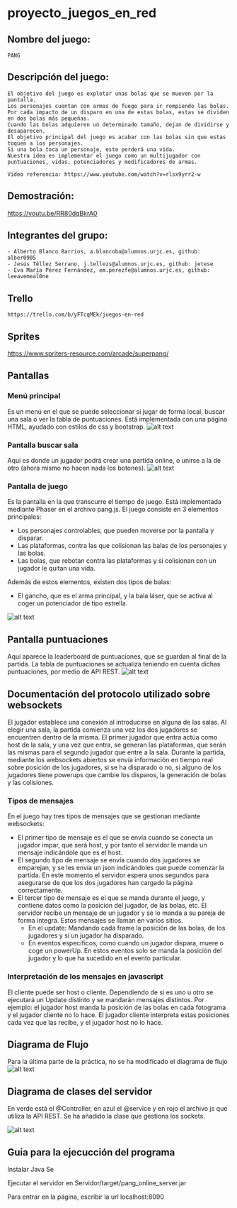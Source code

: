 ﻿# proyecto_juegos_en_red
 

## Nombre del juego:
	PANG

## Descripción del juego:
	El objetivo del juego es explotar unas bolas que se mueven por la pantalla.
	Los personajes cuentan con armas de fuego para ir rompiendo las bolas. 
	Por cada impacto de un disparo en una de estas bolas, estas se dividen en dos bolas más pequeñas.
	Cuando las bolas adquieren un determinado tamaño, dejan de dividirse y desaparecen.
	El objetivo principal del juego es acabar con las bolas sin que estas toquen a los personajes.
	Si una bola toca un personaje, este perderá una vida.
	Nuestra idea es implementar el juego como un multijugador con puntuaciones, vidas, potenciadores y modificadores de armas.

	Video referencia: https://www.youtube.com/watch?v=rlsx9yrr2-w
	
 ## Demostración:
 https://youtu.be/RR80dqBkrA0
 

## Integrantes del grupo:
    - Alberto Blanco Barrios, a.blancoba@alumnos.urjc.es, github: alber0905
    - Jesús Téllez Serrano, j.tellezs@alumnos.urjc.es, github: jetese
    - Eva María Pérez Fernández, em.perezfe@alumnos.urjc.es, github: leeavemeal0ne

## Trello
    https://trello.com/b/yFTcqMEk/juegos-en-red


## Sprites
https://www.spriters-resource.com/arcade/superpang/

## Pantallas

### Menú principal

Es un menú en el que se puede seleccionar si jugar de forma local, buscar una sala o ver la tabla de puntuaciones. 
Está implementada con una página HTML, ayudado con estilos de css y bootstrap. 
![alt text](/pang_online/screenshots/menuprincipal.png)

### Pantalla buscar sala 
Aquí es donde un jugador podrá crear una partida online, o unirse a la de otro (ahora mismo no hacen nada los botones).
![alt text](/pang_online/screenshots/seleccionsala.png)

### Pantalla de juego
Es la pantalla en la que transcurre el tiempo de juego. Está implementada mediante Phaser en el archivo pang.js.
El juego consiste en 3 elementos principales:
- Los personajes controlables, que pueden moverse por la pantalla y disparar.
- Las plataformas, contra las que colisionan las balas de los personajes y las bolas.
- Las bolas, que rebotan contra las plataformas y si colisionan con un jugador le quitan una vida.

Además de estos elementos, existen dos tipos de balas: 
- El gancho, que es el arma principal, y la bala láser, que se activa al coger un potenciador de tipo estrella.

![alt text](/pang_online/screenshots/partida.png)

## Pantalla puntuaciones

Aquí aparece la leaderboard de puntuaciones, que se guardan al final de la partida. La tabla de puntuaciones se actualiza
teniendo en cuenta dichas puntuaciones, por medio de API REST.
![alt text](/pang_online/screenshots/puntuacion.png)

## Documentación del protocolo utilizado sobre websockets

El jugador establece una conexión al introducirse en alguna de las salas. Al elegir una sala, la partida comienza una vez los dos jugadores se encuentren dentro de la misma. El primer jugador que entra actúa como host de la sala, y una vez que entra,
se generan las plataformas, que serán las mismas para el segundo jugador que entre a la sala. Durante la partida,
mediante los websockets abiertos se envía información en tiempo real sobre posición de los jugadores, si se ha disparado o no, si alguno de los jugadores tiene powerups que cambie los disparos, la generación de bolas y las colisiones.

### Tipos de mensajes
En el juego hay tres tipos de mensajes que se gestionan mediante websockets:
- El primer tipo de mensaje es el que se envía cuando se conecta un jugador impar, que será host, y por tanto el servidor le manda un mensaje indicándole que es el host.
- El segundo tipo de mensaje se envía cuando dos jugadores se emparejan, y se les envía un json indicándoles que puede comenzar la partida. En este momento el servidor espera unos segundos para asegurarse de que los dos jugadores han cargado la página correctamente.
- El tercer tipo de mensaje es el que se manda durante el juego, y contiene datos como la posición del jugador, de las bolas, etc. El servidor recibe un mensaje de un jugador y se lo manda a su pareja de forma íntegra. Estos mensajes se llaman en varios sitios.
	- En el update: Mandando cada frame la posición de las bolas, de los jugadores y si un jugador ha disparado.
	- En eventos específicos, como cuando un jugador dispara, muere o coge un powerUp. En estos eventos solo se manda la posición del jugador y lo que ha sucedido en el evento particular.

### Interpretación de los mensajes en javascript
El cliente puede ser host o cliente. Dependiendo de si es uno u otro se ejecutará un Update distinto y se mandarán mensajes distintos. Por ejemplo: el jugador host manda la posición de las bolas en cada fotograma y el jugador cliente no lo hace. El jugador cliente interpreta estas posiciones cada vez que las recibe, y el jugador host no lo hace.


## Diagrama de Flujo
Para la última parte de la práctica, no se ha modificado el diagrama de flujo 
![alt text](/pang_online/screenshots/Diagrama_de_flujo.png)

## Diagrama de clases del servidor

En verde está el @Controller, en azul el @service y en rojo el archivo js que utiliza la API REST.
Se ha añadido la clase que gestiona los sockets.

![alt text](/pang_online/screenshots/Diagrama_de_clases_server.PNG)

## Guia para la ejecucción del programa

Instalar Java Se

Ejecutar el servidor en Servidor/target/pang_online_server.jar

Para entrar en la página, escribir la url localhost:8090
